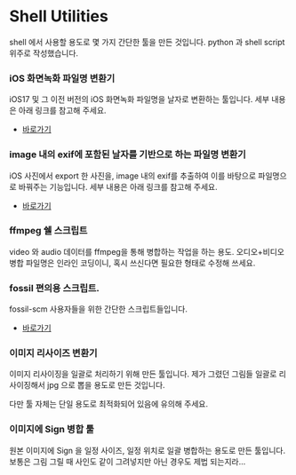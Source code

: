 # Shell Utilities
shell 에서 사용할 용도로 몇 가지 간단한 툴을 만든 것입니다.
python 과 shell script 위주로 작성했습니다.

### iOS 화면녹화 파일명 변환기
iOS17 및 그 이전 버전의 iOS 화면녹화 파일명을 날자로 변환하는 툴입니다.
세부 내용은 아래 링크를 참고해 주세요.

* [바로가기](convert-filename-epoch/readme.md)

### image 내의 exif에 포함된 날자를 기반으로 하는 파일명 변환기
iOS 사진에서 export 한 사진을, image 내의 exif를 추출하여 이를 바탕으로 파일명으로 바꿔주는 기능입니다.
세부 내용은 아래 링크를 참고해 주세요.

* [바로가기](exif-filename/readme.md)

### ffmpeg 쉘 스크립트
video 와 audio 데이터를 ffmpeg을 통해 병합하는 작업을 하는 용도. 오디오+비디오 병합 파일명은 인라인 코딩이니, 혹시 쓰신다면 필요한 형태로 수정해 쓰세요.

### fossil 편의용 스크립트.
fossil-scm 사용자들을 위한 간단한 스크립트들입니다.

* [바로가기](fossil-support/readme.md)

### 이미지 리사이즈 변환기
이미지 리사이징을 일괄로 처리하기 위해 만든 툴입니다. 제가 그렸던 그림들 일괄로 리사이징해서 jpg 으로 뽑을 용도로 만든 것입니다.

다만 툴 자체는 단일 용도로 최적화되어 있음에 유의해 주세요.

### 이미지에 Sign 병합 툴
원본 이미지에 Sign 을 일정 사이즈, 일정 위치로 일괄 병합하는 용도로 만든 툴입니다. 보통은 그림 그릴 때 사인도 같이 그려넣지만 아닌 경우도 제법 되는지라...
